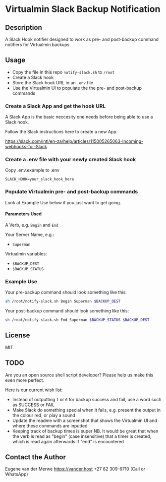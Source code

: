 # Virtualmin Slack Backup Notification

## Description

A Slack Hook notifier designed to work as pre- and post-backup command notifiers for Virtualmin backups

## Usage

- Copy the file in this repo `notify-slack.sh` to `/root`
- Create a Slack hook
- Store the Slack hook URL in an `.env` file
- Use the Virtualmin UI to populate the the pre- and post-backup commands

### Create a Slack App and get the hook URL

A Slack App is the basic neccesity one needs before being able to use a Slack hook.

Follow the Slack instructions here to create a new App.

https://slack.com/intl/en-za/help/articles/115005265063-Incoming-webhooks-for-Slack

### Create a .env file with your newly created Slack hook

Copy .env.example to .env

`SLACK_HOOK=your_slack_hook_here`

### Populate Virtualmin pre- and post-backup commands

Look at Example Use below if you just want to get going.

#### Parameters Used

A Verb, e.g. `Begin` and `End`

Your Server Name, e.g.:
- `Superman`

Virtualmin variables:
- `$BACKUP_DEST`
- `$BACKUP_STATUS`

### Example Use

Your pre-backup command should look something like this:

```bash
sh /root/notify-slack.sh Begin Superman $BACKUP_DEST
```

Your post-backup command should look something like this:

```bash
sh /root/notify-slack.sh End Superman $BACKUP_STATUS $BACKUP_DEST
```

## License

MIT

## TODO

Are you an open source shell script developer? Please help us make this even more perfect.

Here is our current wish list:

- Instead of outputting `1` or `0` for backup success and fail, use a word such as SUCCESS or FAIL
- Make Slack do something special when it fails, e.g. present the output in the colour red, or play a sound
- Update the readme with a screenshot that shows the Virtualmin UI and where these commands are inputted
- Keeping track of backup times is super NB. It would be great that when the verb is read as "begin" (case insensitive) that a timer is created, which is read again afterwards if "end" is encountered

## Contact the Author

Eugene van der Merwe
https://vander.host
+27 82 309-6710 (Call or WhatsApp)